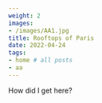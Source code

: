 ```yaml
---
weight: 2
images:
- /images/AA1.jpg
title: Rooftops of Paris
date: 2022-04-24
tags:
- home # all posts
- aa
---
```


How did I get here? 